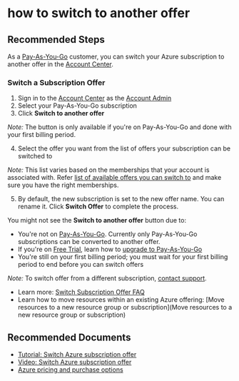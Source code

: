 <properties
	pageTitle="how to switch to another offer"
	description="how to switch to another offer"
	service="azure-subscription-management"
	resource="subscription-management"
	authors="prdasneo"
	ms.author="prdasneo"
	displayOrder="1"
	selfHelpType="generic"
	supportTopicIds="32632959"
	resourceTags=""
	productPesIds="15660"
	cloudEnvironments="public"
	articleId="benefitsoffersswitchtoanotheroffer"
/>

# how to switch to another offer

## **Recommended Steps**

As a [Pay-As-You-Go](https://azure.microsoft.com/offers/ms-azr-0003p/) customer, you can switch your Azure subscription to another offer in the [Account Center](https://account.windowsazure.com/Subscriptions).

### Switch a Subscription Offer

  1. Sign in to the [Account Center](https://account.windowsazure.com/Subscriptions) as the [Account Admin](https://docs.microsoft.com/azure/billing/billing-subscription-transfer#whoisaa)
  2. Select your Pay-As-You-Go subscription
  3. Click **Switch to another offer**
  
  _Note:_ The button is only available if you're on Pay-As-You-Go and done with your first billing period.<br>
  
  4. Select the offer you want from the list of offers your subscription can be switched to<br>
  
  _Note:_ This list varies based on the memberships that your account is associated with. Refer [list of available offers you can switch to](https://docs.microsoft.com/azure/billing/billing-how-to-switch-azure-offer#whats-supported) and make sure you have the right memberships.<br>
  
  5. By default, the new subscription is set to the new offer name. You can rename it. Click **Switch Offer** to complete the process.<br>

You might not see the **Switch to another offer** button due to:<br>

  * You're not on [Pay-As-You-Go](https://azure.microsoft.com/offers/ms-azr-0003p/). Currently only Pay-As-You-Go subscriptions can be converted to another offer.<br>
  * If you're on [Free Trial](https://azure.microsoft.com/free/), learn how to [upgrade to Pay-As-You-Go](https://docs.microsoft.com/azure/billing/billing-upgrade-azure-subscription)
  * You're still on your first billing period; you must wait for your first billing period to end before you can switch offers
  
_Note:_ To switch offer from a different subscription, [contact support](https://portal.azure.com/?#blade/Microsoft_Azure_Support/HelpAndSupportBlade).<br>

* Learn more: [Switch Subscription Offer FAQ](https://docs.microsoft.com/azure/billing/billing-how-to-switch-azure-offer)<br>
* Learn how to move resources within an existing Azure offering: [Move resources to a new resource group or subscription](Move resources to a new resource group or subscription)<br>

## **Recommended Documents**

* [Tutorial: Switch Azure subscription offer](https://docs.microsoft.com/azure/billing/billing-how-to-switch-azure-offer/)
* [Video: Switch Azure subscription offer](https://channel9.msdn.com/Series/Microsoft-Azure-Tutorials/Switch-to-a-different-Azure-offer/)
* [Azure pricing and purchase options](https://azure.microsoft.com/pricing/)
